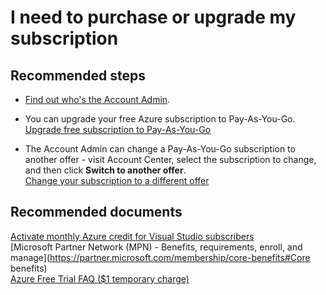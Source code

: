 <properties
	pageTitle="purchase and upgrade subscriptions"
	description="purchase and upgrade subscriptions"
	service="azure-billing"
	resource="billing"
	authors="aashu"
	displayOrder="7"
	selfHelpType="resource"
	supportTopicIds="32454931"
	resourceTags=""
	productPesIds="15660"
	cloudEnvironments="public"
	articleId="ac9dba6c-5eaf-4006-8f07-2fbec177adc3"
/>

# I need to purchase or upgrade my subscription

## **Recommended steps**

* [Find out who's the Account Admin](data-blade:Microsoft_Azure_Billing.SubscriptionPropertiesBlade).<br>

* You can upgrade your free Azure subscription to Pay-As-You-Go.<br>
[Upgrade free subscription to Pay-As-You-Go](https://docs.microsoft.com/azure/billing/billing-upgrade-azure-subscription/)<br>

* The Account Admin can change a Pay-As-You-Go subscription to another offer - visit Account Center, select the subscription to change, and then click **Switch to another offer**.<br>
[Change your subscription to a different offer](https://docs.microsoft.com/azure/billing/billing-how-to-switch-azure-offer/)<br>

## **Recommended documents**

[Activate monthly Azure credit for Visual Studio subscribers](https://azure.microsoft.com/pricing/member-offers/msdn-benefits/)<br>
[Microsoft Partner Network (MPN) - Benefits, requirements, enroll, and manage](https://partner.microsoft.com/membership/core-benefits#Core benefits)<br>
[Azure Free Trial FAQ ($1 temporary charge)](https://azure.microsoft.com/pricing/free-trial-faq/)<br>